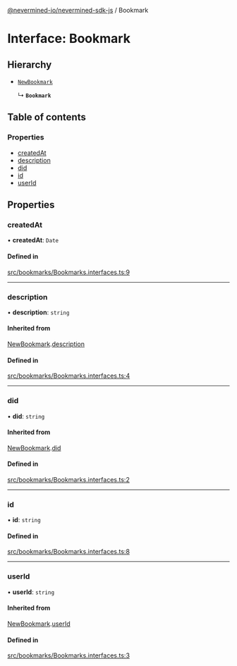 [@nevermined-io/nevermined-sdk-js](../code-reference.md) / Bookmark

# Interface: Bookmark

## Hierarchy

- [`NewBookmark`](NewBookmark.md)

  ↳ **`Bookmark`**

## Table of contents

### Properties

- [createdAt](Bookmark.md#createdat)
- [description](Bookmark.md#description)
- [did](Bookmark.md#did)
- [id](Bookmark.md#id)
- [userId](Bookmark.md#userid)

## Properties

### createdAt

• **createdAt**: `Date`

#### Defined in

[src/bookmarks/Bookmarks.interfaces.ts:9](https://github.com/nevermined-io/sdk-js/blob/9b831f0/src/bookmarks/Bookmarks.interfaces.ts#L9)

___

### description

• **description**: `string`

#### Inherited from

[NewBookmark](NewBookmark.md).[description](NewBookmark.md#description)

#### Defined in

[src/bookmarks/Bookmarks.interfaces.ts:4](https://github.com/nevermined-io/sdk-js/blob/9b831f0/src/bookmarks/Bookmarks.interfaces.ts#L4)

___

### did

• **did**: `string`

#### Inherited from

[NewBookmark](NewBookmark.md).[did](NewBookmark.md#did)

#### Defined in

[src/bookmarks/Bookmarks.interfaces.ts:2](https://github.com/nevermined-io/sdk-js/blob/9b831f0/src/bookmarks/Bookmarks.interfaces.ts#L2)

___

### id

• **id**: `string`

#### Defined in

[src/bookmarks/Bookmarks.interfaces.ts:8](https://github.com/nevermined-io/sdk-js/blob/9b831f0/src/bookmarks/Bookmarks.interfaces.ts#L8)

___

### userId

• **userId**: `string`

#### Inherited from

[NewBookmark](NewBookmark.md).[userId](NewBookmark.md#userid)

#### Defined in

[src/bookmarks/Bookmarks.interfaces.ts:3](https://github.com/nevermined-io/sdk-js/blob/9b831f0/src/bookmarks/Bookmarks.interfaces.ts#L3)
